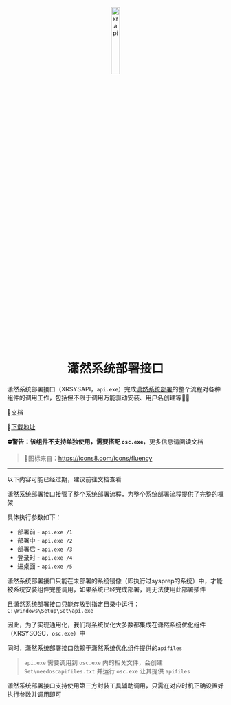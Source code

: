 <div align="center">


<img src="https://raw.githubusercontent.com/xrgzs/xrsys-api/main/api.ico" alt="xrapi" width="20%" />

# 潇然系统部署接口

</div>

潇然系统部署接口（XRSYSAPI，`api.exe`）完成[潇然系统部署](https://sys.xrgzs.top)的整个流程对各种组件的调用工作，包括但不限于调用万能驱动安装、用户名创建等🌟🚀

📄[文档](https://sys.xrgzs.top/diy/api/)

🔗[下载地址](https://url.xrgzs.top/xrsysapi)

**⛔警告：该组件不支持单独使用，需要搭配 `osc.exe`**，更多信息请阅读文档

> 🌄图标来自：https://icons8.com/icons/fluency

---

以下内容可能已经过期，建议前往文档查看

潇然系统部署接口接管了整个系统部署流程，为整个系统部署流程提供了完整的框架

具体执行参数如下：

- 部署前 - `api.exe /1`
- 部署中 - `api.exe /2`
- 部署后 - `api.exe /3`
- 登录时 - `api.exe /4`
- 进桌面 - `api.exe /5`

潇然系统部署接口只能在未部署的系统镜像（即执行过sysprep的系统）中，才能被系统安装组件完整调用，如果系统已经完成部署，则无法使用此部署插件

且潇然系统部署接口只能存放到指定目录中运行：`C:\Windows\Setup\Set\api.exe`

因此，为了实现通用化，我们将系统优化大多数都集成在潇然系统优化组件（XRSYSOSC，`osc.exe`）中

同时，潇然系统部署接口依赖于潇然系统优化组件提供的`apifiles`

> `api.exe` 需要调用到 `osc.exe` 内的相关文件，会创建 `Set\needoscapifiles.txt` 并运行 `osc.exe` 让其提供 `apifiles`

潇然系统部署接口支持使用第三方封装工具辅助调用，只需在对应时机正确设置好执行参数并调用即可

